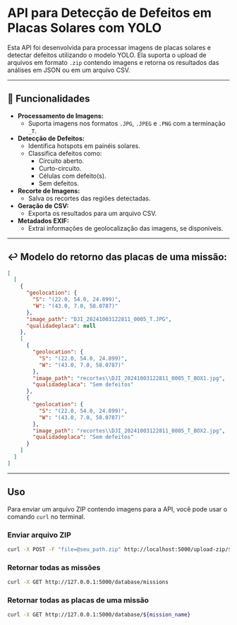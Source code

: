 # API para Detecção de Defeitos em Placas Solares com YOLO

Esta API foi desenvolvida para processar imagens de placas solares e detectar defeitos utilizando o modelo YOLO. Ela suporta o upload de arquivos em formato `.zip` contendo imagens e retorna os resultados das análises em JSON ou em um arquivo CSV.

---

## 🔧 Funcionalidades

- **Processamento de Imagens:**
  - Suporta imagens nos formatos `.JPG`, `.JPEG` e `.PNG` com a terminação `_T`.
- **Detecção de Defeitos:**
  - Identifica hotspots em painéis solares.
  - Classifica defeitos como:
    - Circuito aberto.
    - Curto-circuito.
    - Células com defeito(s).
    - Sem defeitos.
- **Recorte de Imagens:**
  - Salva os recortes das regiões detectadas.
- **Geração de CSV:**
  - Exporta os resultados para um arquivo CSV.
- **Metadados EXIF:**
  - Extrai informações de geolocalização das imagens, se disponíveis.

---

## ↩️ Modelo do retorno das placas de uma missão:

```json
[
  [
    {
      "geolocation": {
        "S": "(22.0, 54.0, 24.899)",
        "W": "(43.0, 7.0, 58.0787)"
      },
      "image_path": "DJI_20241003122811_0005_T.JPG",
      "qualidadeplaca": null
    },
    [
      {
        "geolocation": {
          "S": "(22.0, 54.0, 24.899)",
          "W": "(43.0, 7.0, 58.0787)"
        },
        "image_path": "recortes\\DJI_20241003122811_0005_T_BOX1.jpg",
        "qualidadeplaca": "Sem defeitos"
      },
      {
        "geolocation": {
          "S": "(22.0, 54.0, 24.899)",
          "W": "(43.0, 7.0, 58.0787)"
        },
        "image_path": "recortes\\DJI_20241003122811_0005_T_BOX2.jpg",
        "qualidadeplaca": "Sem defeitos"
      }
    ]
  ]
]
```
---

## Uso

Para enviar um arquivo ZIP contendo imagens para a API, você pode usar o comando `curl` no terminal.

### Enviar arquivo ZIP

```bash
curl -X POST -F "file=@seu_path.zip" http://localhost:5000/upload-zip/$nome_da_missão
```

### Retornar todas as missões

```bash
curl -X GET http://127.0.0.1:5000/database/missions
```

### Retornar todas as placas de uma missão

```bash
curl -X GET http://127.0.0.1:5000/database/${mission_name}
```

